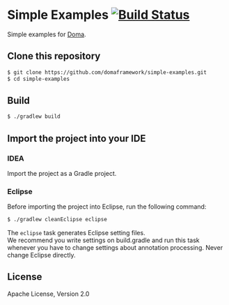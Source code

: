 Simple Examples [![Build Status](https://travis-ci.org/domaframework/simple-examples.png?branch=master)](https://travis-ci.org/domaframework/simple-examples)
========================================

Simple examples for [Doma](https://github.com/domaframework/doma).

Clone this repository
---------------------

```bash
$ git clone https://github.com/domaframework/simple-examples.git
$ cd simple-examples
```

Build
-----

```bash
$ ./gradlew build
```

Import the project into your IDE
--------------------------------

### IDEA

Import the project as a Gradle project.

### Eclipse

Before importing the project into Eclipse, run the following command:

```bash
$ ./gradlew cleanEclipse eclipse
```

The `eclipse` task generates Eclipse setting files.  
We recommend you write settings on build.gradle and run this task
whenever you have to change settings about annotation processing.
Never change Eclipse directly.

License
-------

Apache License, Version 2.0

